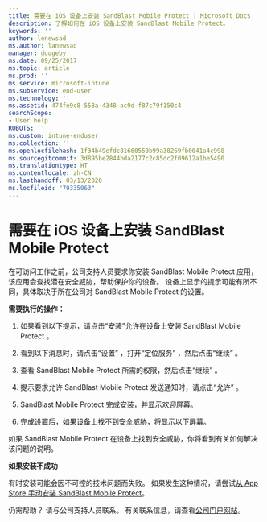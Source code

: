 ```yaml
---
title: 需要在 iOS 设备上安装 SandBlast Mobile Protect | Microsoft Docs
description: 了解如何在 iOS 设备上安装 SandBlast Mobile Protect。
keywords: ''
author: lenewsad
ms.author: lanewsad
manager: dougeby
ms.date: 09/25/2017
ms.topic: article
ms.prod: ''
ms.service: microsoft-intune
ms.subservice: end-user
ms.technology: ''
ms.assetid: 474fe9c8-558a-4348-ac9d-f87c79f150c4
searchScope:
- User help
ROBOTS: ''
ms.custom: intune-enduser
ms.collection: ''
ms.openlocfilehash: 1f34b49efdc81660550b99a38269fb0041a4c998
ms.sourcegitcommit: 3d895be2844bda2177c2c85dc2f09612a1be5490
ms.translationtype: HT
ms.contentlocale: zh-CN
ms.lasthandoff: 03/13/2020
ms.locfileid: "79335063"
---
```

# <a name="you-need-to-install-sandblast-mobile-protect-on-your-ios-device"></a>需要在 iOS 设备上安装 SandBlast Mobile Protect

在可访问工作之前，公司支持人员要求你安装 SandBlast Mobile Protect 应用，该应用会查找潜在安全威胁，帮助保护你的设备。 设备上显示的提示可能有所不同，具体取决于所在公司对 SandBlast Mobile Protect 的设置。

**需要执行的操作：**

1. 如果看到以下提示，请点击“安装”允许在设备上安装 SandBlast Mobile Protect  。

2. 看到以下消息时，请点击“设置”  ，打开“定位服务”  ，然后点击“继续”  。

3. 查看 SandBlast Mobile Protect 所需的权限，然后点击“继续”  。

4. 提示要求允许 SandBlast Mobile Protect 发送通知时，请点击“允许”  。

5. SandBlast Mobile Protect 完成安装，并显示欢迎屏幕。

6. 完成设置后，如果设备上找不到安全威胁，将显示以下屏幕。

如果 SandBlast Mobile Protect 在设备上找到安全威胁，你将看到有关如何解决该问题的说明。

**如果安装不成功**

有时安装可能会因不可控的技术问题而失败。 如果发生这种情况，请尝试[从 App Store 手动安装 SandBlast Mobile Protect](https://itunes.apple.com/app/sandblast-mobile-protect/id1006390797)。

仍需帮助？ 请与公司支持人员联系。 有关联系信息，请查看[公司门户网站](https://go.microsoft.com/fwlink/?linkid=2010980)。
